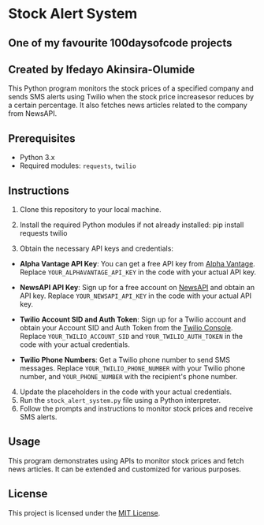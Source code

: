# Stock Alert System
## One of my favourite 100daysofcode projects 
## Created by Ifedayo Akinsira-Olumide
This Python program monitors the stock prices of a specified company and sends SMS alerts using Twilio when the stock price increasesor reduces by a certain percentage. It also fetches news articles related to the company from NewsAPI.

## Prerequisites

- Python 3.x
- Required modules: `requests`, `twilio`

## Instructions

1. Clone this repository to your local machine.
2. Install the required Python modules if not already installed:
pip install requests twilio

3. Obtain the necessary API keys and credentials:

- **Alpha Vantage API Key**: You can get a free API key from [Alpha Vantage](https://www.alphavantage.co/). Replace `YOUR_ALPHAVANTAGE_API_KEY` in the code with your actual API key.

- **NewsAPI API Key**: Sign up for a free account on [NewsAPI](https://newsapi.org/) and obtain an API key. Replace `YOUR_NEWSAPI_API_KEY` in the code with your actual API key.

- **Twilio Account SID and Auth Token**: Sign up for a Twilio account and obtain your Account SID and Auth Token from the [Twilio Console](https://www.twilio.com/console). Replace `YOUR_TWILIO_ACCOUNT_SID` and `YOUR_TWILIO_AUTH_TOKEN` in the code with your actual credentials.

- **Twilio Phone Numbers**: Get a Twilio phone number to send SMS messages. Replace `YOUR_TWILIO_PHONE_NUMBER` with your Twilio phone number, and `YOUR_PHONE_NUMBER` with the recipient's phone number.

4. Update the placeholders in the code with your actual credentials.
5. Run the `stock_alert_system.py` file using a Python interpreter.
6. Follow the prompts and instructions to monitor stock prices and receive SMS alerts.

## Usage

This program demonstrates using APIs to monitor stock prices and fetch news articles. It can be extended and customized for various purposes.

## License

This project is licensed under the [MIT License](LICENSE).

